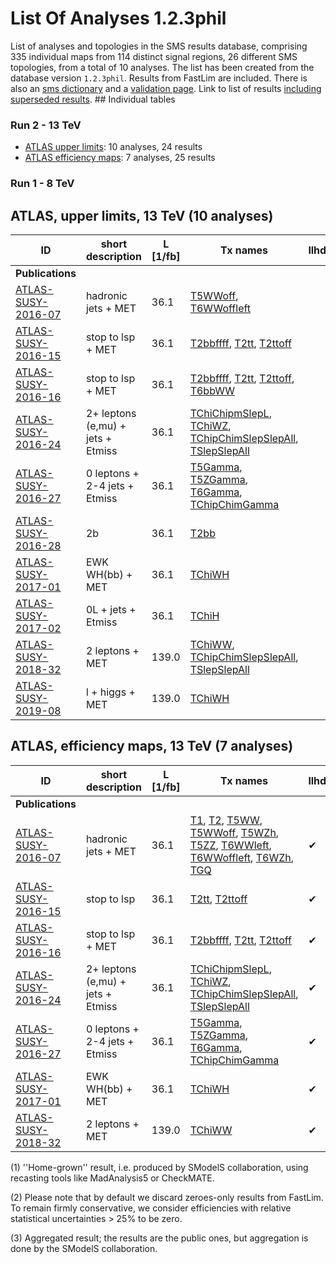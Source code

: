 

# List Of Analyses 1.2.3phil 
List of analyses and topologies in the SMS results database,
comprising 335 individual maps from 114 distinct signal regions, 26 different SMS topologies, from a total of 10 analyses.
The list has been created from the database version `1.2.3phil`.
Results from FastLim are included. There is also an  [sms dictionary](SmsDictionary123phil) and a [validation page](Validation123phil).
Link to list of results [including superseded results](ListOfAnalyses123philWithSuperseded).
    ## Individual tables
### Run 2 - 13 TeV
 * [ATLAS upper limits](#ATLASupperlimits13): 10  analyses, 24  results
 * [ATLAS efficiency maps](#ATLASefficiencymaps13): 7  analyses, 25  results
### Run 1 - 8 TeV

<a name="ATLASupperlimits13"></a>
## ATLAS, upper limits, 13 TeV (10 analyses)

| **ID** | **short description** | **L [1/fb]** | **Tx names** | **llhds** |
|--------|-----------------------|--------------|--------------|-----------|
| **Publications** | | | | |
| [ATLAS-SUSY-2016-07](https://atlas.web.cern.ch/Atlas/GROUPS/PHYSICS/PAPERS/SUSY-2016-07/)<a name="ATLAS-SUSY-2016-07"></a> | hadronic jets + MET | 36.1 | [T5WWoff](SmsDictionary123phil#T5WWoff), [T6WWoffleft](SmsDictionary123phil#T6WWoffleft) | |
| [ATLAS-SUSY-2016-15](https://atlas.web.cern.ch/Atlas/GROUPS/PHYSICS/PAPERS/SUSY-2016-15/)<a name="ATLAS-SUSY-2016-15"></a> | stop to lsp + MET | 36.1 | [T2bbffff](SmsDictionary123phil#T2bbffff), [T2tt](SmsDictionary123phil#T2tt), [T2ttoff](SmsDictionary123phil#T2ttoff) | |
| [ATLAS-SUSY-2016-16](https://atlas.web.cern.ch/Atlas/GROUPS/PHYSICS/PAPERS/SUSY-2016-16/)<a name="ATLAS-SUSY-2016-16"></a> | stop to lsp + MET | 36.1 | [T2bbffff](SmsDictionary123phil#T2bbffff), [T2tt](SmsDictionary123phil#T2tt), [T2ttoff](SmsDictionary123phil#T2ttoff), [T6bbWW](SmsDictionary123phil#T6bbWW) | |
| [ATLAS-SUSY-2016-24](https://atlas.web.cern.ch/Atlas/GROUPS/PHYSICS/PAPERS/SUSY-2016-24/)<a name="ATLAS-SUSY-2016-24"></a> | 2+ leptons (e,mu) + jets + Etmiss | 36.1 | [TChiChipmSlepL](SmsDictionary123phil#TChiChipmSlepL), [TChiWZ](SmsDictionary123phil#TChiWZ), [TChipChimSlepSlepAll](SmsDictionary123phil#TChipChimSlepSlepAll), [TSlepSlepAll](SmsDictionary123phil#TSlepSlepAll) | |
| [ATLAS-SUSY-2016-27](https://atlas.web.cern.ch/Atlas/GROUPS/PHYSICS/PAPERS/SUSY-2016-27/)<a name="ATLAS-SUSY-2016-27"></a> | 0 leptons + 2-4 jets + Etmiss | 36.1 | [T5Gamma](SmsDictionary123phil#T5Gamma), [T5ZGamma](SmsDictionary123phil#T5ZGamma), [T6Gamma](SmsDictionary123phil#T6Gamma), [TChipChimGamma](SmsDictionary123phil#TChipChimGamma) | |
| [ATLAS-SUSY-2016-28](https://atlas.web.cern.ch/Atlas/GROUPS/PHYSICS/PAPERS/SUSY-2016-28/)<a name="ATLAS-SUSY-2016-28"></a> | 2b | 36.1 | [T2bb](SmsDictionary123phil#T2bb) | |
| [ATLAS-SUSY-2017-01](https://atlas.web.cern.ch/Atlas/GROUPS/PHYSICS/PAPERS/SUSY-2017-01/)<a name="ATLAS-SUSY-2017-01"></a> | EWK WH(bb) + MET | 36.1 | [TChiWH](SmsDictionary123phil#TChiWH) | |
| [ATLAS-SUSY-2017-02](https://atlas.web.cern.ch/Atlas/GROUPS/PHYSICS/PAPERS/SUSY-2017-02/)<a name="ATLAS-SUSY-2017-02"></a> | 0L + jets + Etmiss | 36.1 | [TChiH](SmsDictionary123phil#TChiH) | |
| [ATLAS-SUSY-2018-32](https://atlas.web.cern.ch/Atlas/GROUPS/PHYSICS/PAPERS/SUSY-2018-32/)<a name="ATLAS-SUSY-2018-32"></a> | 2 leptons + MET | 139.0 | [TChiWW](SmsDictionary123phil#TChiWW), [TChipChimSlepSlepAll](SmsDictionary123phil#TChipChimSlepSlepAll), [TSlepSlepAll](SmsDictionary123phil#TSlepSlepAll) | |
| [ATLAS-SUSY-2019-08](https://atlas.web.cern.ch/Atlas/GROUPS/PHYSICS/PAPERS/SUSY-2019-08/)<a name="ATLAS-SUSY-2019-08"></a> | l + higgs + MET | 139.0 | [TChiWH](SmsDictionary123phil#TChiWH) | |

<a name="ATLASefficiencymaps13"></a>
## ATLAS, efficiency maps, 13 TeV (7 analyses)

| **ID** | **short description** | **L [1/fb]** | **Tx names** | **llhds** |
|--------|-----------------------|--------------|--------------|-----------|
| **Publications** | | | | |
| [ATLAS-SUSY-2016-07](https://atlas.web.cern.ch/Atlas/GROUPS/PHYSICS/PAPERS/SUSY-2016-07/)<a name="ATLAS-SUSY-2016-07"></a> | hadronic jets + MET | 36.1 | [T1](SmsDictionary123phil#T1), [T2](SmsDictionary123phil#T2), [T5WW](SmsDictionary123phil#T5WW), [T5WWoff](SmsDictionary123phil#T5WWoff), [T5WZh](SmsDictionary123phil#T5WZh), [T5ZZ](SmsDictionary123phil#T5ZZ), [T6WWleft](SmsDictionary123phil#T6WWleft), [T6WWoffleft](SmsDictionary123phil#T6WWoffleft), [T6WZh](SmsDictionary123phil#T6WZh), [TGQ](SmsDictionary123phil#TGQ) |&#10004; |
| [ATLAS-SUSY-2016-15](https://atlas.web.cern.ch/Atlas/GROUPS/PHYSICS/PAPERS/SUSY-2016-15/)<a name="ATLAS-SUSY-2016-15"></a> | stop to lsp | 36.1 | [T2tt](SmsDictionary123phil#T2tt), [T2ttoff](SmsDictionary123phil#T2ttoff) |&#10004; |
| [ATLAS-SUSY-2016-16](https://atlas.web.cern.ch/Atlas/GROUPS/PHYSICS/PAPERS/SUSY-2016-16/)<a name="ATLAS-SUSY-2016-16"></a> | stop to lsp + MET | 36.1 | [T2bbffff](SmsDictionary123phil#T2bbffff), [T2tt](SmsDictionary123phil#T2tt), [T2ttoff](SmsDictionary123phil#T2ttoff) |&#10004; |
| [ATLAS-SUSY-2016-24](https://atlas.web.cern.ch/Atlas/GROUPS/PHYSICS/PAPERS/SUSY-2016-24/)<a name="ATLAS-SUSY-2016-24"></a> | 2+ leptons (e,mu) + jets + Etmiss | 36.1 | [TChiChipmSlepL](SmsDictionary123phil#TChiChipmSlepL), [TChiWZ](SmsDictionary123phil#TChiWZ), [TChipChimSlepSlepAll](SmsDictionary123phil#TChipChimSlepSlepAll), [TSlepSlepAll](SmsDictionary123phil#TSlepSlepAll) |&#10004; |
| [ATLAS-SUSY-2016-27](https://atlas.web.cern.ch/Atlas/GROUPS/PHYSICS/PAPERS/SUSY-2016-27/)<a name="ATLAS-SUSY-2016-27"></a> | 0 leptons + 2-4 jets + Etmiss | 36.1 | [T5Gamma](SmsDictionary123phil#T5Gamma), [T5ZGamma](SmsDictionary123phil#T5ZGamma), [T6Gamma](SmsDictionary123phil#T6Gamma), [TChipChimGamma](SmsDictionary123phil#TChipChimGamma) |&#10004; |
| [ATLAS-SUSY-2017-01](https://atlas.web.cern.ch/Atlas/GROUPS/PHYSICS/PAPERS/SUSY-2017-01/)<a name="ATLAS-SUSY-2017-01"></a> | EWK WH(bb) + MET | 36.1 | [TChiWH](SmsDictionary123phil#TChiWH) |&#10004; |
| [ATLAS-SUSY-2018-32](https://atlas.web.cern.ch/Atlas/GROUPS/PHYSICS/PAPERS/SUSY-2018-32/)<a name="ATLAS-SUSY-2018-32"></a> | 2 leptons + MET | 139.0 | [TChiWW](SmsDictionary123phil#TChiWW) |&#10004; |


<a name='A1'>(1)</a> ''Home-grown'' result, i.e. produced by SModelS collaboration, using recasting tools like MadAnalysis5 or CheckMATE.

<a name='A2'>(2)</a> Please note that by default we discard zeroes-only results from FastLim. To remain firmly conservative, we consider efficiencies with relative statistical uncertainties > 25% to be zero.

<a name='A3'>(3)</a> Aggregated result; the results are the public ones, but aggregation is done by the SModelS collaboration.
